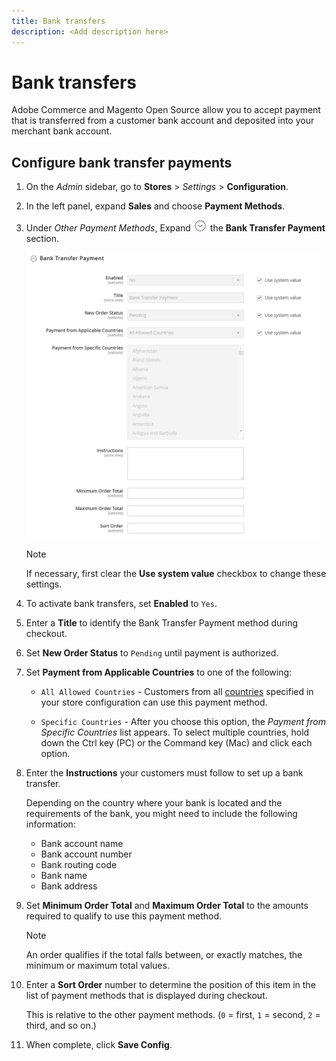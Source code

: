 ```yaml
---
title: Bank transfers
description: <Add description here>
---
```

# Bank transfers

Adobe Commerce and Magento Open Source allow you to accept payment that is transferred from a customer bank account and deposited into your merchant bank account.

## Configure bank transfer payments

1. On the _Admin_ sidebar, go to **Stores** > _Settings_ > **Configuration**.

1. In the left panel, expand **Sales** and choose **Payment Methods**.

1. Under _Other Payment Methods_, Expand ![Expansion selector](../assets/icon-display-expand.png) the **Bank Transfer Payment** section.

   ![Bank Transfer Payment](../configuration-reference/sales/assets/payment-methods-bank-transfer-payment.png)<!-- zoom -->

   >[!NOTE]
   >
   >If necessary, first clear the **Use system value** checkbox to change these settings.

1. To activate bank transfers, set **Enabled** to `Yes`.

1. Enter a **Title** to identify the Bank Transfer Payment method during checkout.

1. Set **New Order Status** to `Pending` until payment is authorized.

1. Set **Payment from Applicable Countries** to one of the following:

   - `All Allowed Countries` - Customers from all [countries](../getting-started/store-details.md#country-options) specified in your store configuration can use this payment method.

   - `Specific Countries` - After you choose this option, the _Payment from Specific Countries_ list appears. To select multiple countries, hold down the Ctrl key (PC) or the Command key (Mac) and click each option.

1. Enter the **Instructions** your customers must follow to set up a bank transfer.

   Depending on the country where your bank is located and the requirements of the bank, you might need to include the following information:

   - Bank account name
   - Bank account number
   - Bank routing code
   - Bank name
   - Bank address

1. Set **Minimum Order Total** and **Maximum Order Total** to the amounts required to qualify to use this payment method.

   >[!NOTE]
   >
   >An order qualifies if the total falls between, or exactly matches, the minimum or maximum total values.

1. Enter a **Sort Order** number to determine the position of this item in the list of payment methods that is displayed during checkout.

   This is relative to the other payment methods. (`0` = first, `1` = second, `2` = third, and so on.)

1. When complete, click **Save Config**.
